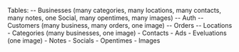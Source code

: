 Tables:
    -- Businesses (many categories, many locations, many contacts, many notes, one Social, many opentimes, many images)
    -- Auth
    -- Customers (many business, many orders, one image)
    -- Orders
    -- Locations
    - Categories (many businesses, one image)
    - Contacts
    - Ads
    - Eveluations (one image)
    - Notes
    - Socials
    - Opentimes
    - Images